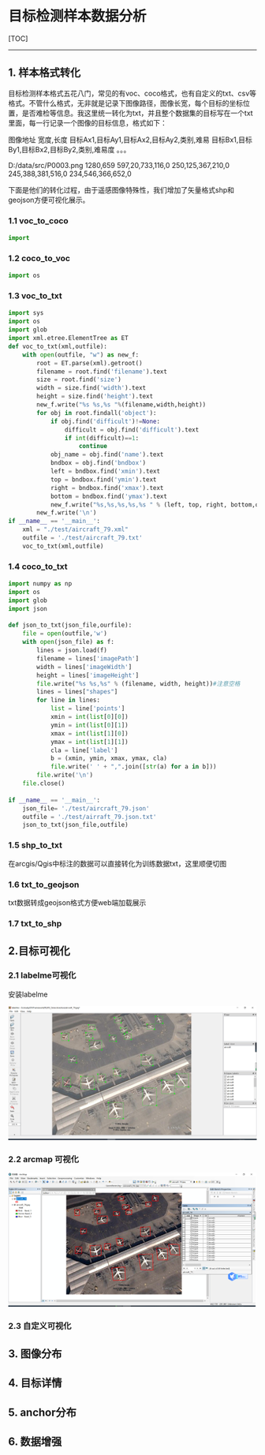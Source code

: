 # 目标检测样本数据分析



[TOC]

----

## 1. 样本格式转化

目标检测样本格式五花八门，常见的有voc、coco格式，也有自定义的txt、csv等格式。不管什么格式，无非就是记录下图像路径，图像长宽，每个目标的坐标位置，是否难检等信息。我这里统一转化为txt，并且整个数据集的目标写在一个txt里面，每一行记录一个图像的目标信息，格式如下：

图像地址 宽度,长度 目标Ax1,目标Ay1,目标Ax2,目标Ay2,类别,难易 目标Bx1,目标By1,目标Bx2,目标By2,类别,难易度 。。。

D:/data/src/P0003.png 1280,659 597,20,733,116,0 250,125,367,210,0 245,388,381,516,0 234,546,366,652,0

下面是他们的转化过程，由于遥感图像特殊性，我们增加了矢量格式shp和geojson方便可视化展示。

### 1.1 voc_to_coco

```python
import 
```

### 1.2 coco_to_voc

```python
import os
```



### 1.3 voc_to_txt

```python
import sys
import os
import glob
import xml.etree.ElementTree as ET
def voc_to_txt(xml,outfile):
    with open(outfile, "w") as new_f:
        root = ET.parse(xml).getroot()
        filename = root.find('filename').text
        size = root.find('size')
        width = size.find('width').text
        height = size.find('height').text
        new_f.write("%s %s,%s "%(filename,width,height))
        for obj in root.findall('object'):
            if obj.find('difficult')!=None:
                difficult = obj.find('difficult').text
                if int(difficult)==1:
                    continue
            obj_name = obj.find('name').text
            bndbox = obj.find('bndbox')
            left = bndbox.find('xmin').text
            top = bndbox.find('ymin').text
            right = bndbox.find('xmax').text
            bottom = bndbox.find('ymax').text
            new_f.write("%s,%s,%s,%s,%s " % (left, top, right, bottom,obj_name))
        new_f.write('\n')
if __name__ == '__main__':
    xml = "./test/aircraft_79.xml"
    outfile = './test/aircraft_79.txt'
    voc_to_txt(xml,outfile)
```



### 1.4 coco_to_txt

```python
import numpy as np
import os
import glob
import json

def json_to_txt(json_file,ourfile):
    file = open(outfile,'w')
    with open(json_file) as f:
        lines = json.load(f)
        filename = lines['imagePath']
        width = lines['imageWidth']
        height = lines['imageHeight']
        file.write("%s %s,%s" % (filename, width, height))#注意空格
        lines = lines["shapes"]
        for line in lines:
            list = line['points']
            xmin = int(list[0][0])
            ymin = int(list[0][1])
            xmax = int(list[1][0])
            ymax = int(list[1][1])
            cla = line['label']
            b = (xmin, ymin, xmax, ymax, cla)
            file.write(' ' + ",".join([str(a) for a in b]))
        file.write('\n')
    file.close()

if __name__ == '__main__':
    json_file= './test/aircraft_79.json'
    outfile = './test/airraft_79.json.txt'
    json_to_txt(json_file,outfile)
```





### 1.5 shp_to_txt

在arcgis/Qgis中标注的数据可以直接转化为训练数据txt，这里顺便切图

### 1.6 txt_to_geojson

txt数据转成geojson格式方便web端加载展示

### 1.7 txt_to_shp



## 2.目标可视化

### 2.1 labelme可视化

安装labelme

![image-20210203232150296](pic/image-2021020323215029.png)

### 2.2 arcmap 可视化

![image-20210205232226253](pic/arcmap)



### 2.3 自定义可视化



## 3. 图像分布



## 4. 目标详情



## 5. anchor分布



## 6.  数据增强



